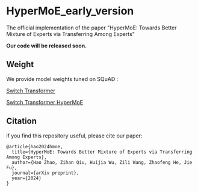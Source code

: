 # HyperMoE_early_version

The official implementation of the paper "HyperMoE: Towards Better Mixture of Experts via Transferring Among Experts"

**Our code will be released soon.**

## Weight

We provide model weights tuned on SQuAD :

[Switch Transformer](https://drive.google.com/drive/u/0/my-drive)

[Switch Transformer HyperMoE](https://drive.google.com/drive/u/0/my-drive)

## Citation

if you find this repository useful, please cite our paper:

    @article{hao2024hmoe,
      title={HyperMoE: Towards Better Mixture of Experts via Transferring Among Experts},
      author={Hao Zhao, Zihan Qiu, Huijia Wu, Zili Wang, Zhaofeng He, Jie Fu},
      journal={arXiv preprint},
      year={2024}
    }
